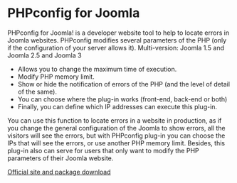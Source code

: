 # PHPconfig for Joomla
PHPconfig for Joomla! is a developer website tool to help to locate errors in Joomla websites. PHPconfig modifies several parameters of the PHP (only if the configuration of your server allows it). Multi-version: Joomla 1.5 and Joomla 2.5 and Joomla 3

* Allows you to change the maximum time of execution.
* Modify PHP memory limit.
* Show or hide the notification of errors of the PHP (and the level of detail of the same).
* You can choose where the plug-in works (front-end, back-end or both)
* Finally, you can define which IP addresses can execute this plug-in.

You can use this function to locate errors in a website in production, as if you change the general configuration of the Joomla to show errors, all the visitors will see the errors, but with PHPconfig plug-in you can choose the IPs that will see the errors, or use another PHP memory limit. Besides, this plug-in also can serve for users that only want to modify the PHP parameters of their Joomla website.

[Official site and package download](http://www.joomlaempresa.es/en/downloads/downloads/phpconfig.html)